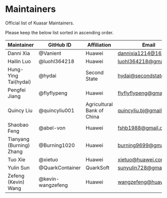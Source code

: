 # Maintainers

Official list of Kuasar Maintainers.

Please keep the below list sorted in ascending order.

| Maintainer               | GitHub ID         | Affiliation                | Email                     |
|--------------------------|-------------------|----------------------------|---------------------------|
| Danni Xia                | @Vanient          | Huawei                     | <dannixia1214@163.com>    |
| Hailin Luo               | @luohl364218      | Huawei                     | <luohl364218@gmail.com>   |
| Hung-Ying Tai(hydai)     | @hydai            | Second State               | <hydai@secondstate.io>    |
| Pengfei Jiang            | @flyflypeng       | Huawei                     | <flyflyflypeng@gmail.com> |
| Quincy Liu               | @quincyliu001     | Agricultural Bank of China | <quincyliu.bj@gmail.com>  |
| Shaobao Feng             | @abel-von         | Huawei                     | <fshb1988@gmail.com>      |
| Tianyang (Burning) Zhang | @Burning1020      | Huawei                     | <burning9699@gmail.com>   |
| Tuo Xie                  | @xietuo           | Huawei                     | <xietuo@huawei.com>       |
| Yulin Sun                | @QuarkContainer   | QuarkSoft                  | <sunyulin728@gmail.com>   |
| Zefeng (Kevin) Wang      | @kevin-wangzefeng | Huawei                     | <wangzefeng@huawei.com>   |